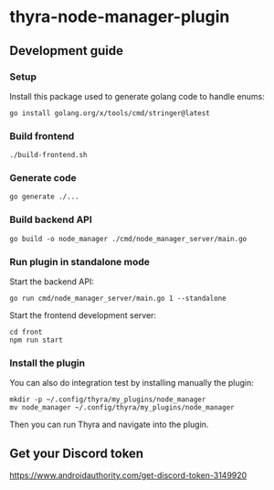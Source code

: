 # thyra-node-manager-plugin

## Development guide

### Setup

Install this package used to generate golang code to handle enums:

    go install golang.org/x/tools/cmd/stringer@latest

### Build frontend

    ./build-frontend.sh

### Generate code

    go generate ./...

### Build backend API

    go build -o node_manager ./cmd/node_manager_server/main.go

### Run plugin in standalone mode

Start the backend API:

    go run cmd/node_manager_server/main.go 1 --standalone

Start the frontend development server:

    cd front
    npm run start

### Install the plugin

You can also do integration test by installing manually the plugin:

    mkdir -p ~/.config/thyra/my_plugins/node_manager
    mv node_manager ~/.config/thyra/my_plugins/node_manager

Then you can run Thyra and navigate into the plugin.

## Get your Discord token

<https://www.androidauthority.com/get-discord-token-3149920>
